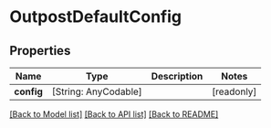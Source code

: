 # OutpostDefaultConfig

## Properties
Name | Type | Description | Notes
------------ | ------------- | ------------- | -------------
**config** | [String: AnyCodable] |  | [readonly] 

[[Back to Model list]](../README.md#documentation-for-models) [[Back to API list]](../README.md#documentation-for-api-endpoints) [[Back to README]](../README.md)


